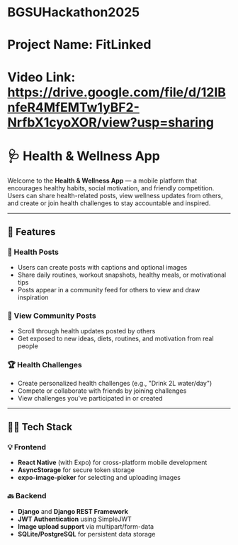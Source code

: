 # BGSUHackathon2025

# Project Name: FitLinked

# Video Link: https://drive.google.com/file/d/12IBnfeR4MfEMTw1yBF2-NrfbX1cyoXOR/view?usp=sharing

# 🩺 Health & Wellness App

Welcome to the **Health & Wellness App** — a mobile platform that encourages healthy habits, social motivation, and friendly competition. Users can share health-related posts, view wellness updates from others, and create or join health challenges to stay accountable and inspired.

---

## 🚀 Features

### 📝 Health Posts
- Users can create posts with captions and optional images
- Share daily routines, workout snapshots, healthy meals, or motivational tips
- Posts appear in a community feed for others to view and draw inspiration

### 👀 View Community Posts
- Scroll through health updates posted by others
- Get exposed to new ideas, diets, routines, and motivation from real people

### 🏆 Health Challenges
- Create personalized health challenges (e.g., "Drink 2L water/day")
- Compete or collaborate with friends by joining challenges
- View challenges you've participated in or created

---

## 🧑‍💻 Tech Stack

### 💡 Frontend
- **React Native** (with Expo) for cross-platform mobile development
- **AsyncStorage** for secure token storage
- **expo-image-picker** for selecting and uploading images

### 🔙 Backend
- **Django** and **Django REST Framework**
- **JWT Authentication** using SimpleJWT
- **Image upload support** via multipart/form-data
- **SQLite/PostgreSQL** for persistent data storage
